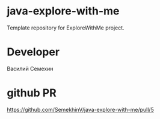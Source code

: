 # java-explore-with-me
Template repository for ExploreWithMe project.

# Developer
Василий Семехин

# github PR
https://github.com/SemekhinV/java-explore-with-me/pull/5
